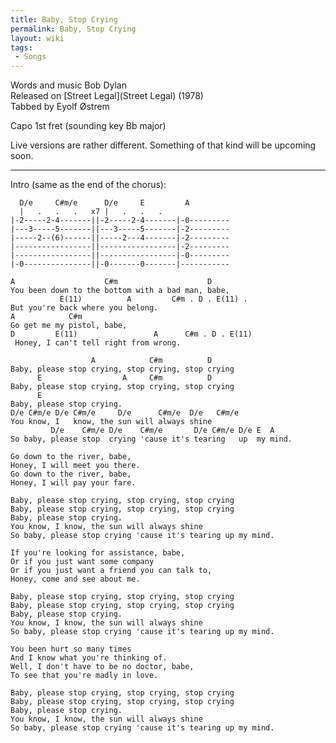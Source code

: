 ```yaml
---
title: Baby, Stop Crying
permalink: Baby, Stop Crying
layout: wiki
tags:
 - Songs
---
```


Words and music Bob Dylan  
Released on [Street Legal](Street Legal) (1978)  
Tabbed by Eyolf Østrem

Capo 1st fret (sounding key Bb major)

Live versions are rather different. Something of that kind will be
upcoming soon.

* * * * *

Intro (same as the end of the chorus):

      D/e     C#m/e      D/e     E         A
      |   .   .   .   x7 |   .   .   .
    |-2-----2-4-------||-2-----2-4-------|-0---------
    |---3-----5-------||---3-----5-------|-2---------
    |-----2--(6)------||-----2---4-------|-2---------
    |-----------------||-----------------|-2---------
    |-----------------||-----------------|-0---------
    |-0---------------||-0-------0-------|-----------

    A                    C#m                    D
    You been down to the bottom with a bad man, babe,
               E(11)          A         C#m . D . E(11) .
    But you're back where you belong.
    A            C#m
    Go get me my pistol, babe,
    D         E(11)                 A      C#m . D . E(11)
     Honey, I can't tell right from wrong.

                      A            C#m          D
    Baby, please stop crying, stop crying, stop crying
          E                  A     C#m          D
    Baby, please stop crying, stop crying, stop crying
          E
    Baby, please stop crying.
    D/e C#m/e D/e C#m/e     D/e      C#m/e  D/e   C#m/e
    You know, I   know, the sun will always shine
             D/e    C#m/e D/e    C#m/e       D/e C#m/e D/e E  A
    So baby, please stop  crying 'cause it's tearing   up  my mind.

    Go down to the river, babe,
    Honey, I will meet you there.
    Go down to the river, babe,
    Honey, I will pay your fare.

    Baby, please stop crying, stop crying, stop crying
    Baby, please stop crying, stop crying, stop crying
    Baby, please stop crying.
    You know, I know, the sun will always shine
    So baby, please stop crying 'cause it's tearing up my mind.

    If you're looking for assistance, babe,
    Or if you just want some company
    Or if you just want a friend you can talk to,
    Honey, come and see about me.

    Baby, please stop crying, stop crying, stop crying
    Baby, please stop crying, stop crying, stop crying
    Baby, please stop crying.
    You know, I know, the sun will always shine
    So baby, please stop crying 'cause it's tearing up my mind.

    You been hurt so many times
    And I know what you're thinking of.
    Well, I don't have to be no doctor, babe,
    To see that you're madly in love.

    Baby, please stop crying, stop crying, stop crying
    Baby, please stop crying, stop crying, stop crying
    Baby, please stop crying.
    You know, I know, the sun will always shine
    So baby, please stop crying 'cause it's tearing up my mind.
